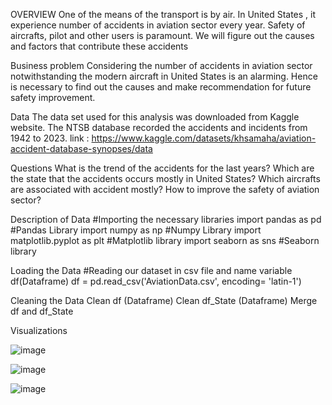 OVERVIEW
One of the means of the transport is by air.   In United States , it experience number of accidents in aviation sector every year.  Safety of aircrafts, pilot and other users is paramount.  We will figure out the causes and factors that contribute these accidents

Business problem 
Considering the number of accidents in aviation sector notwithstanding the modern aircraft  in United States is an alarming. Hence is necessary to find out the causes and make recommendation for future safety improvement. 

Data
The data set used for this analysis was downloaded from Kaggle website.  The NTSB database recorded the accidents and incidents from 1942 to 2023. 
link : https://www.kaggle.com/datasets/khsamaha/aviation-accident-database-synopses/data

Questions 
What is the trend of the accidents for the last years?
Which are the state that the accidents occurs mostly in United States?
Which aircrafts are associated with accident mostly?
How to improve the safety of aviation sector?

Description of Data
#Importing the necessary libraries
import pandas as pd #Pandas Library
import numpy as np #Numpy Library
import matplotlib.pyplot as plt #Matplotlib library
import seaborn as sns #Seaborn library

Loading the Data
#Reading our dataset in csv file and name variable df(Dataframe)
df = pd.read_csv('AviationData.csv', encoding= 'latin-1')

Cleaning the Data
Clean df (Dataframe)
Clean df_State (Dataframe)
Merge df and df_State

Visualizations

![image](https://github.com/user-attachments/assets/d441d5ae-8574-4f8c-b005-21f849e87c1c)

![image](https://github.com/user-attachments/assets/5b01101d-b2bd-489b-a71d-44f02d6dea06)

![image](https://github.com/user-attachments/assets/3d019868-1fb5-4471-aee7-ffc5dd979d9a)




